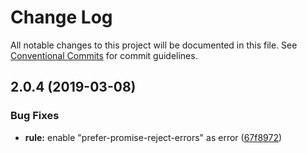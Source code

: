 # Change Log

All notable changes to this project will be documented in this file.
See [Conventional Commits](https://conventionalcommits.org) for commit guidelines.

## 2.0.4 (2019-03-08)


### Bug Fixes

* **rule:** enable "prefer-promise-reject-errors" as error ([67f8972](https://github.com/BBVAEngineering/javascript/commit/67f8972))
